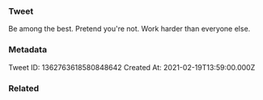 ### Tweet
Be among the best. 
Pretend you're not. 
Work harder than everyone else.

### Metadata
Tweet ID: 1362763618580848642
Created At: 2021-02-19T13:59:00.000Z

### Related

